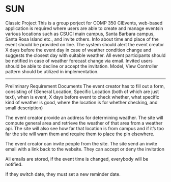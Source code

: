 # SUN
Classic Project
This is a group porject for COMP 350
CIEvents, web-based application is required where users are able to create and manage eventsin 
various locations such as CSUCI main campus, Santa Barbara campus, Santa Rosa Island etc., and
invite others. Info about time and place of the event should be provided on line.
The system should alert the event creator X days before the event day in case of weather condition 
change and suggests the closest day with suitable weather. 
All event participants should be notified in case of weather forecast change via email. 
Invited users should be able to decline or accept the invitation. 
Model, View Controller pattern should be utilized in implementation.


-------------------------------------------------------------------------------------------------------------------------
Preliminary Requirement Documents
The event creator has to fill out a form, consisting of {General Location, Specific Location 
(both of which are just text), 
when is event, X days before event to check whether, what specific kind of weather is good, where the location is for 
whether checking, and small description}

The event creator provide an address for determining weather. The site will compute general area and retrieve the 
weather of that area from a weather api. The site will also see how far that location is from campus and if it’s 
too far the site will warn them and require them to place the pin elsewhere.

The event creator can invite people from the site. The site send an invite email with a link back to the website.
They can accept or deny the invitation 

All emails are stored, if the event time is changed, everybody will be notified.

If they switch date, they must set a new reminder date.
